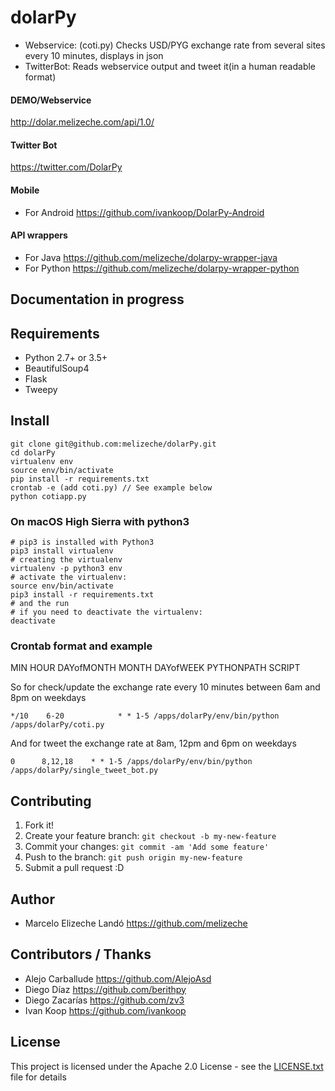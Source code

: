 # dolarPy

* Webservice: (coti.py) Checks USD/PYG exchange rate from several sites every 10 minutes, displays in json
* TwitterBot: Reads webservice output and tweet it(in a human readable format)

#### DEMO/Webservice

http://dolar.melizeche.com/api/1.0/

#### Twitter Bot

https://twitter.com/DolarPy

#### Mobile

* For Android  https://github.com/ivankoop/DolarPy-Android

#### API wrappers

* For Java https://github.com/melizeche/dolarpy-wrapper-java
* For Python https://github.com/melizeche/dolarpy-wrapper-python

## Documentation in progress

## Requirements

* Python 2.7+ or 3.5+
* BeautifulSoup4
* Flask
* Tweepy

## Install

```
git clone git@github.com:melizeche/dolarPy.git
cd dolarPy
virtualenv env
source env/bin/activate
pip install -r requirements.txt
crontab -e (add coti.py) // See example below
python cotiapp.py
```
### On macOS High Sierra with python3

```
# pip3 is installed with Python3
pip3 install virtualenv
# creating the virtualenv
virtualenv -p python3 env
# activate the virtualenv:
source env/bin/activate
pip3 install -r requirements.txt
# and the run
# if you need to deactivate the virtualenv:
deactivate
```

### Crontab format and example

MIN 	HOUR 	DAYofMONTH 	MONTH 	DAYofWEEK 	PYTHONPATH SCRIPT

So for check/update the exchange rate every 10 minutes between 6am and 8pm on weekdays

```*/10    6-20            * * 1-5 /apps/dolarPy/env/bin/python /apps/dolarPy/coti.py```

And for tweet the exchange rate at 8am, 12pm and 6pm on weekdays

```0      8,12,18    * * 1-5 /apps/dolarPy/env/bin/python /apps/dolarPy/single_tweet_bot.py```

## Contributing

1. Fork it!
2. Create your feature branch: `git checkout -b my-new-feature`
3. Commit your changes: `git commit -am 'Add some feature'`
4. Push to the branch: `git push origin my-new-feature`
5. Submit a pull request :D


## Author

* Marcelo Elizeche Landó https://github.com/melizeche

## Contributors / Thanks

* Alejo Carballude https://github.com/AlejoAsd
* Diego Díaz https://github.com/berithpy
* Diego Zacarías https://github.com/zv3
* Ivan Koop https://github.com/ivankoop

## License

This project is licensed under the Apache 2.0 License - see the [LICENSE.txt](LICENSE.txt) file for details

